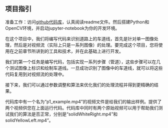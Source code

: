 ## 项目指引

准备工作：访问[github代码库](https://github.com/wangzhe0912/CarND-LaneLines-P1)，认真阅读readme文件。然后搭建Python和OpenCV环境，并启动jupyter-notebook为你的开发环境。

在这个项目中，我们将编写代码来识别道路上的车道线，首先是针对单一图像处理，然后是对视频流（实际上只是一系列图像）的处理。要完成这个项目，您将使用在之前章节所讲到的工具和技术，并在此基础上进行开发。

我们的第一个任务是编写代码，包括实现一系列步骤（管道），这些步骤可以在几个测试图像上标识和绘制车道线。一旦成功识别了图像中的车道线，就可以将这些代码复用到对视频流的处理中。

接下来，我们可以通过参数调整和算法来优化我们的处理流程并得到更精确的结果。

代码库中有一个名为“p1_example.mp4”的视频文件是给我们的输出样例。提供了两个视频供您在上面运行代码。代码库中同时有两个原始视频可以用于帮助我们测试我们的算法是否正常，分别是“solidWhiteRight.mp4”和solidYellowLeft.mp4”。
